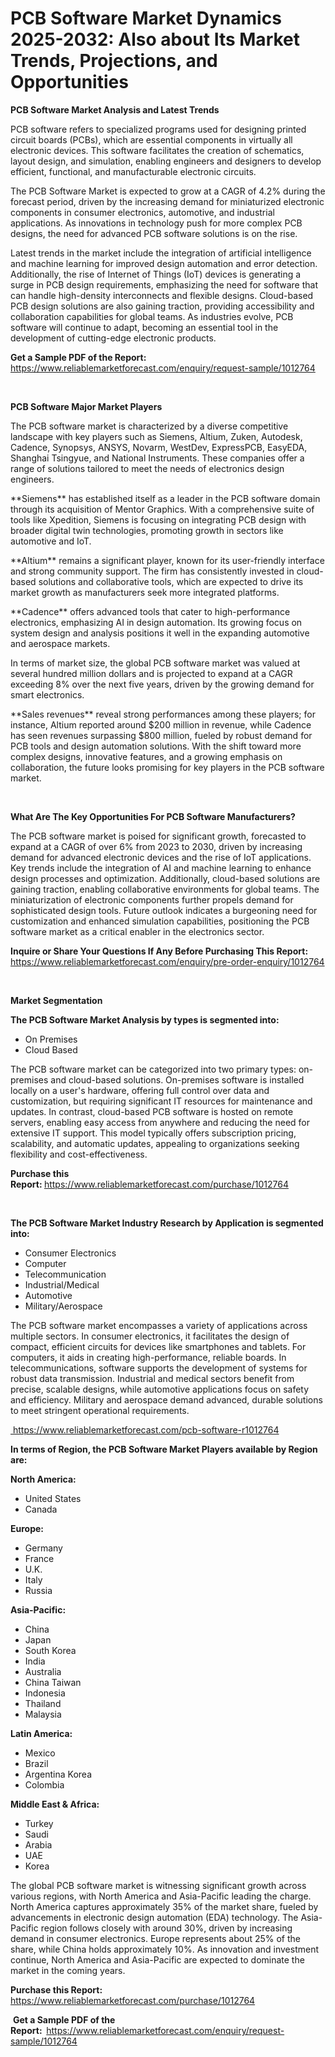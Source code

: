<p><h1>PCB Software Market Dynamics 2025-2032: Also about Its Market Trends, Projections, and Opportunities</h1></p><p><strong>PCB Software Market Analysis and Latest Trends</strong></p>
<p><p>PCB software refers to specialized programs used for designing printed circuit boards (PCBs), which are essential components in virtually all electronic devices. This software facilitates the creation of schematics, layout design, and simulation, enabling engineers and designers to develop efficient, functional, and manufacturable electronic circuits. </p><p>The PCB Software Market is expected to grow at a CAGR of 4.2% during the forecast period, driven by the increasing demand for miniaturized electronic components in consumer electronics, automotive, and industrial applications. As innovations in technology push for more complex PCB designs, the need for advanced PCB software solutions is on the rise. </p><p>Latest trends in the market include the integration of artificial intelligence and machine learning for improved design automation and error detection. Additionally, the rise of Internet of Things (IoT) devices is generating a surge in PCB design requirements, emphasizing the need for software that can handle high-density interconnects and flexible designs. Cloud-based PCB design solutions are also gaining traction, providing accessibility and collaboration capabilities for global teams. As industries evolve, PCB software will continue to adapt, becoming an essential tool in the development of cutting-edge electronic products.</p></p>
<p><strong>Get a Sample PDF of the Report:&nbsp;</strong> <a href="https://www.reliablemarketforecast.com/enquiry/request-sample/1012764?utm_campaign=1140&utm_medium=2&utm_source=Github&utm_content=ia&utm_term=17042025&utm_id=pcb-software">https://www.reliablemarketforecast.com/enquiry/request-sample/1012764</a></p>
<p>&nbsp;</p>
<p><strong>PCB Software Major Market Players</strong></p>
<p><p>The PCB software market is characterized by a diverse competitive landscape with key players such as Siemens, Altium, Zuken, Autodesk, Cadence, Synopsys, ANSYS, Novarm, WestDev, ExpressPCB, EasyEDA, Shanghai Tsingyue, and National Instruments. These companies offer a range of solutions tailored to meet the needs of electronics design engineers.</p><p>**Siemens** has established itself as a leader in the PCB software domain through its acquisition of Mentor Graphics. With a comprehensive suite of tools like Xpedition, Siemens is focusing on integrating PCB design with broader digital twin technologies, promoting growth in sectors like automotive and IoT.</p><p>**Altium** remains a significant player, known for its user-friendly interface and strong community support. The firm has consistently invested in cloud-based solutions and collaborative tools, which are expected to drive its market growth as manufacturers seek more integrated platforms.</p><p>**Cadence** offers advanced tools that cater to high-performance electronics, emphasizing AI in design automation. Its growing focus on system design and analysis positions it well in the expanding automotive and aerospace markets.</p><p>In terms of market size, the global PCB software market was valued at several hundred million dollars and is projected to expand at a CAGR exceeding 8% over the next five years, driven by the growing demand for smart electronics.</p><p>**Sales revenues** reveal strong performances among these players; for instance, Altium reported around $200 million in revenue, while Cadence has seen revenues surpassing $800 million, fueled by robust demand for PCB tools and design automation solutions. With the shift toward more complex designs, innovative features, and a growing emphasis on collaboration, the future looks promising for key players in the PCB software market.</p></p>
<p>&nbsp;</p>
<p><strong>What Are The Key Opportunities For PCB Software Manufacturers?</strong></p>
<p><p>The PCB software market is poised for significant growth, forecasted to expand at a CAGR of over 6% from 2023 to 2030, driven by increasing demand for advanced electronic devices and the rise of IoT applications. Key trends include the integration of AI and machine learning to enhance design processes and optimization. Additionally, cloud-based solutions are gaining traction, enabling collaborative environments for global teams. The miniaturization of electronic components further propels demand for sophisticated design tools. Future outlook indicates a burgeoning need for customization and enhanced simulation capabilities, positioning the PCB software market as a critical enabler in the electronics sector.</p></p>
<p><strong>Inquire or Share Your Questions If Any Before Purchasing This Report:</strong> <a href="https://www.reliablemarketforecast.com/enquiry/pre-order-enquiry/1012764?utm_campaign=1140&utm_medium=2&utm_source=Github&utm_content=ia&utm_term=17042025&utm_id=pcb-software">https://www.reliablemarketforecast.com/enquiry/pre-order-enquiry/1012764</a></p>
<p>&nbsp;</p>
<p><strong>Market Segmentation</strong></p>
<p><strong>The PCB Software Market Analysis by types is segmented into:</strong></p>
<p><ul><li>On Premises</li><li>Cloud Based</li></ul></p>
<p><p>The PCB software market can be categorized into two primary types: on-premises and cloud-based solutions. On-premises software is installed locally on a user's hardware, offering full control over data and customization, but requiring significant IT resources for maintenance and updates. In contrast, cloud-based PCB software is hosted on remote servers, enabling easy access from anywhere and reducing the need for extensive IT support. This model typically offers subscription pricing, scalability, and automatic updates, appealing to organizations seeking flexibility and cost-effectiveness.</p></p>
<p><strong>Purchase this Report:&nbsp;</strong><a href="https://www.reliablemarketforecast.com/purchase/1012764?utm_campaign=1140&utm_medium=2&utm_source=Github&utm_content=ia&utm_term=17042025&utm_id=pcb-software">https://www.reliablemarketforecast.com/purchase/1012764</a></p>
<p>&nbsp;</p>
<p><strong>The PCB Software Market Industry Research by Application is segmented into:</strong></p>
<p><ul><li>Consumer Electronics</li><li>Computer</li><li>Telecommunication</li><li>Industrial/Medical</li><li>Automotive</li><li>Military/Aerospace</li></ul></p>
<p><p>The PCB software market encompasses a variety of applications across multiple sectors. In consumer electronics, it facilitates the design of compact, efficient circuits for devices like smartphones and tablets. For computers, it aids in creating high-performance, reliable boards. In telecommunications, software supports the development of systems for robust data transmission. Industrial and medical sectors benefit from precise, scalable designs, while automotive applications focus on safety and efficiency. Military and aerospace demand advanced, durable solutions to meet stringent operational requirements.</p></p>
<p><a href="https://www.reliablemarketforecast.com/pcb-software-r1012764?utm_campaign=1140&utm_medium=2&utm_source=Github&utm_content=ia&utm_term=17042025&utm_id=pcb-software">&nbsp;https://www.reliablemarketforecast.com/pcb-software-r1012764</a></p>
<p><strong>In terms of Region, the PCB Software Market Players available by Region are:</strong></p>
<p>
    <p> <strong> North America: </strong>
        <ul>
            <li>United States</li>
            <li>Canada</li>
        </ul>
        </p> 
    <p> <strong> Europe: </strong>
        <ul>
            <li>Germany</li>
            <li>France</li>
            <li>U.K.</li>
            <li>Italy</li>
            <li>Russia</li>
        </ul>
        </p> 
    <p> <strong> Asia-Pacific: </strong>
        <ul>
            <li>China</li>
            <li>Japan</li>
            <li>South Korea</li>
            <li>India</li>
            <li>Australia</li>
            <li>China Taiwan</li>
            <li>Indonesia</li>
            <li>Thailand</li>
            <li>Malaysia</li>
        </ul>
        </p> 
    <p> <strong> Latin America: </strong>
        <ul>
            <li>Mexico</li>
            <li>Brazil</li>
            <li>Argentina Korea</li>
            <li>Colombia</li>
        </ul>
        </p> 
    <p> <strong> Middle East & Africa: </strong>
        <ul>
            <li>Turkey</li>
            <li>Saudi</li>
            <li>Arabia</li>
            <li>UAE</li>
            <li>Korea</li>
        </ul>
    </p>
    </p>
<p><p>The global PCB software market is witnessing significant growth across various regions, with North America and Asia-Pacific leading the charge. North America captures approximately 35% of the market share, fueled by advancements in electronic design automation (EDA) technology. The Asia-Pacific region follows closely with around 30%, driven by increasing demand in consumer electronics. Europe represents about 25% of the share, while China holds approximately 10%. As innovation and investment continue, North America and Asia-Pacific are expected to dominate the market in the coming years.</p></p>
<p><strong>Purchase this Report: </strong><a href="https://www.reliablemarketforecast.com/purchase/1012764?utm_campaign=1140&utm_medium=2&utm_source=Github&utm_content=ia&utm_term=17042025&utm_id=pcb-software">https://www.reliablemarketforecast.com/purchase/1012764</a></p>
<p>&nbsp;<strong>Get a Sample PDF of the Report:&nbsp;&nbsp;</strong><a href="https://www.reliablemarketforecast.com/enquiry/request-sample/1012764?utm_campaign=1140&utm_medium=2&utm_source=Github&utm_content=ia&utm_term=17042025&utm_id=pcb-software">https://www.reliablemarketforecast.com/enquiry/request-sample/1012764</a></p>
<p><strong></strong></p>
<p><p></p><p></p><p></p></p>